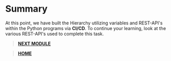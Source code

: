 # Summary

At this point, we have built the Hierarchy utilizing variables and REST-API's within the Python programs via **CI/CD**. To continue your learning, look at the various REST-API's used to complete this task. 

> [**NEXT MODULE**](../cicd-2-settings/01-intro.md)

> [**HOME**](../README.md)